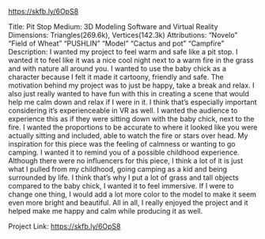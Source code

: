 https://skfb.ly/6OpS8

Title: Pit Stop
Medium: 3D Modeling Software and Virtual Reality
Dimensions: Triangles(269.6k), Vertices(142.3k)
Attributions:
 “Novelo”
    “Field of Wheat”
    “PUSHLIN”
    “Model”
    “Cactus and pot”
    “Campfire”
Description:
I wanted my project to feel warm and safe like a pit stop. I wanted it to feel like it was a nice cool night next to a warm fire in the grass and with nature all around you. I wanted to use the baby chick as a character because I felt it made it cartoony, friendly and safe. The motivation behind my project was to just be happy, take a break and relax. I also just really wanted to have fun with this in creating a scene that would help me calm down and relax if I were in it. I think that’s especially important considering it’s experienceable in VR as well. I wanted the audience to experience this as if they were sitting down with the baby chick, next to the fire. I wanted the proportions to be accurate to where it looked like you were actually sitting and included, able to watch the fire or stars over head. 
    My inspiration for this piece was the feeling of calmness or wanting to go camping. I wanted it to remind you of a possible childhood experience. Although there were no influencers for this piece, I think a lot of it is just what I pulled from my childhood, going camping as a kid and being surrounded by life. I think that’s why I put a lot of grass and tall objects compared to the baby chick, I wanted it to feel immersive. If I were to change one thing, I would add a lot more color to the model to make it seem even more bright and beautiful. All in all, I really enjoyed the project and it helped make me happy and calm while producing it as well.

Project Link:
https://skfb.ly/6OpS8

